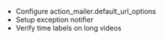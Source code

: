 * Configure action_mailer.default_url_options
* Setup exception notifier
* Verify time labels on long videos

